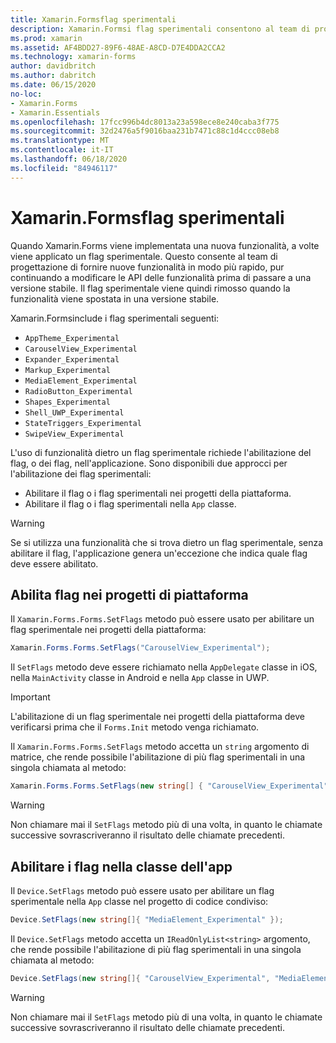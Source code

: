 ```yaml
---
title: Xamarin.Formsflag sperimentali
description: Xamarin.Formsi flag sperimentali consentono al team di progettazione di fornire nuove funzionalità agli utenti in modo più rapido, pur continuando a modificare le API delle funzionalità prima di passare a una versione stabile.
ms.prod: xamarin
ms.assetid: AF4BDD27-89F6-48AE-A8CD-D7E4DDA2CCA2
ms.technology: xamarin-forms
author: davidbritch
ms.author: dabritch
ms.date: 06/15/2020
no-loc:
- Xamarin.Forms
- Xamarin.Essentials
ms.openlocfilehash: 17fcc996b4dc8013a23a598ece8e240caba3f775
ms.sourcegitcommit: 32d2476a5f9016baa231b7471c88c1d4ccc08eb8
ms.translationtype: MT
ms.contentlocale: it-IT
ms.lasthandoff: 06/18/2020
ms.locfileid: "84946117"
---
```

# <a name="xamarinforms-experimental-flags"></a>Xamarin.Formsflag sperimentali

Quando Xamarin.Forms viene implementata una nuova funzionalità, a volte viene applicato un flag sperimentale. Questo consente al team di progettazione di fornire nuove funzionalità in modo più rapido, pur continuando a modificare le API delle funzionalità prima di passare a una versione stabile. Il flag sperimentale viene quindi rimosso quando la funzionalità viene spostata in una versione stabile.

Xamarin.Formsinclude i flag sperimentali seguenti:

- `AppTheme_Experimental`
- `CarouselView_Experimental`
- `Expander_Experimental`
- `Markup_Experimental`
- `MediaElement_Experimental`
- `RadioButton_Experimental`
- `Shapes_Experimental`
- `Shell_UWP_Experimental`
- `StateTriggers_Experimental`
- `SwipeView_Experimental`

L'uso di funzionalità dietro un flag sperimentale richiede l'abilitazione del flag, o dei flag, nell'applicazione. Sono disponibili due approcci per l'abilitazione dei flag sperimentali:

- Abilitare il flag o i flag sperimentali nei progetti della piattaforma.
- Abilitare il flag o i flag sperimentali nella `App` classe.

> [!WARNING]
> Se si utilizza una funzionalità che si trova dietro un flag sperimentale, senza abilitare il flag, l'applicazione genera un'eccezione che indica quale flag deve essere abilitato.

## <a name="enable-flags-in-platform-projects"></a>Abilita flag nei progetti di piattaforma

Il `Xamarin.Forms.Forms.SetFlags` metodo può essere usato per abilitare un flag sperimentale nei progetti della piattaforma:

```csharp
Xamarin.Forms.Forms.SetFlags("CarouselView_Experimental");
```

Il `SetFlags` metodo deve essere richiamato nella `AppDelegate` classe in iOS, nella `MainActivity` classe in Android e nella `App` classe in UWP.

> [!IMPORTANT]
> L'abilitazione di un flag sperimentale nei progetti della piattaforma deve verificarsi prima che il `Forms.Init` metodo venga richiamato.

Il `Xamarin.Forms.Forms.SetFlags` metodo accetta un `string` argomento di matrice, che rende possibile l'abilitazione di più flag sperimentali in una singola chiamata al metodo:

```csharp
Xamarin.Forms.Forms.SetFlags(new string[] { "CarouselView_Experimental", "MediaElement_Experimental", "SwipeView_Experimental" });
```

> [!WARNING]
> Non chiamare mai il `SetFlags` metodo più di una volta, in quanto le chiamate successive sovrascriveranno il risultato delle chiamate precedenti.

## <a name="enable-flags-in-your-app-class"></a>Abilitare i flag nella classe dell'app

Il `Device.SetFlags` metodo può essere usato per abilitare un flag sperimentale nella `App` classe nel progetto di codice condiviso:

```csharp
Device.SetFlags(new string[]{ "MediaElement_Experimental" });
```

Il `Device.SetFlags` metodo accetta un `IReadOnlyList<string>` argomento, che rende possibile l'abilitazione di più flag sperimentali in una singola chiamata al metodo:

```csharp
Device.SetFlags(new string[]{ "CarouselView_Experimental", "MediaElement_Experimental", "SwipeView_Experimental" });
```

> [!WARNING]
> Non chiamare mai il `SetFlags` metodo più di una volta, in quanto le chiamate successive sovrascriveranno il risultato delle chiamate precedenti.
